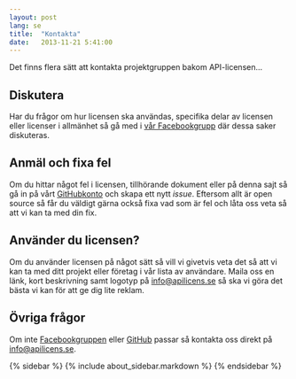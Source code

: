 ```yaml
---
layout: post
lang: se
title:  "Kontakta"
date:   2013-11-21 5:41:00
---
```

Det finns flera sätt att kontakta projektgruppen bakom API-licensen...

## Diskutera
Har du frågor om hur licensen ska användas, specifika delar av licensen eller licenser i allmänhet så gå med i [vår Facebookgrupp](https://www.facebook.com/groups/259132024222457/) där dessa saker diskuteras. 

## Anmäl och fixa fel
Om du hittar något fel i licensen, tillhörande dokument eller på denna sajt så gå in på vårt [GitHubkonto](https://github.com/apilicense) och skapa ett nytt *issue*. Eftersom allt är open source så får du väldigt gärna också fixa vad som är fel och låta oss veta så att vi kan ta med din fix.

## Använder du licensen?
Om du använder licensen på något sätt så vill vi givetvis veta det så att vi kan ta med ditt projekt eller företag i vår lista av användare. Maila oss en länk, kort beskrivning samt logotyp på [info@apilicens.se](mailto:info@apilicens.se) så ska vi göra det bästa vi kan för att ge dig lite reklam.

## Övriga frågor
Om inte [Facebookgruppen](https://www.facebook.com/groups/259132024222457/) eller [GitHub](https://github.com/apilicense) passar så kontakta oss direkt på [info@apilicens.se](mailto:info@apilicens.se).

{% sidebar %}
{% include about_sidebar.markdown %}
{% endsidebar %}

<script>
$( document ).ready(function() {
	$('.navbar li.active').removeClass('active');		    
	$('.navbar li#menu_about').addClass('active');		
	$('.navbar li#menu_contact').addClass('active');		    
});
</script>